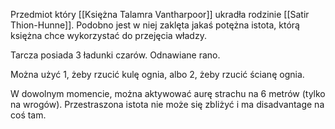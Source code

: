 Przedmiot który [[Księżna Talamra Vantharpoor]] ukradła rodzinie [[Satir Thion-Hunne]]. Podobno jest w niej zaklęta jakaś potężna istota, którą księżna chce wykorzystać do przejęcia władzy.

Tarcza posiada 3 ładunki czarów. Odnawiane rano.

Można użyć 1, żeby rzucić kulę ognia, albo 2, żeby rzucić ścianę ognia.

W dowolnym momencie, można aktywować aurę strachu na 6 metrów (tylko na wrogów). Przestraszona istota nie może się zbliżyć i ma disadvantage na coś tam.


